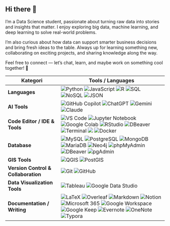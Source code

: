 ## Hi there 👋

I’m a Data Science student, passionate about turning raw data into stories and insights that matter. I enjoy exploring big data, machine learning, and deep learning to solve real-world problems.

I’m also curious about how data can support smarter business decisions and bring fresh ideas to the table. Always up for learning something new, collaborating on exciting projects, and sharing knowledge along the way.

Feel free to connect — let’s chat, learn, and maybe work on something cool together! 🚀

| <div align="center">**Kategori**</div>  | **Tools / Languages**                                                                                                      |
|------------------------|-----------------------------------------------------------------------------------------------------------------------|
| **Languages**          | ![Python](https://img.shields.io/badge/Python-FFD43B?style=for-the-badge&logo=python&logoColor=blue) ![JavaScript](https://img.shields.io/badge/JavaScript-323330?style=for-the-badge&logo=javascript&logoColor=F7DF1E) ![R](https://img.shields.io/badge/R-276DC3?style=for-the-badge&logo=r&logoColor=white) ![SQL](https://img.shields.io/badge/SQL-003B57?style=for-the-badge&logo=sqlite&logoColor=white) ![NoSQL](https://img.shields.io/badge/NoSQL-47A248?style=for-the-badge&logo=mongodb&logoColor=white) ![JSON](https://img.shields.io/badge/JSON-000000?style=for-the-badge&logo=json&logoColor=white)      |
| **AI Tools**           | ![GitHub Copilot](https://img.shields.io/badge/GitHub_Copilot-181717?style=for-the-badge&logo=github&logoColor=white) ![ChatGPT](https://img.shields.io/badge/ChatGPT-10A37F?style=for-the-badge&logo=openai&logoColor=white) ![Gemini](https://img.shields.io/badge/Gemini-4285F4?style=for-the-badge&logo=google&logoColor=white) ![Claude](https://img.shields.io/badge/Claude-FFD700?style=for-the-badge&logo=anthropic&logoColor=black) |
| **Code Editor / IDE & Tools** | ![VS Code](https://img.shields.io/badge/VSCode-007ACC?style=for-the-badge&logo=visualstudiocode&logoColor=white) ![Jupyter Notebook](https://img.shields.io/badge/Jupyter-F37626?style=for-the-badge&logo=jupyter&logoColor=white) ![Google Colab](https://img.shields.io/badge/Google_Colab-F9AB00?style=for-the-badge&logo=googlecolab&logoColor=white) ![RStudio](https://img.shields.io/badge/RStudio-75AADB?style=for-the-badge&logo=rstudio&logoColor=white) ![DBeaver](https://img.shields.io/badge/dbeaver-382923?style=for-the-badge&logo=dbeaver&logoColor=white) ![Terminal](https://img.shields.io/badge/Terminal-000000?style=for-the-badge&logo=gnubash&logoColor=white) <img src="https://img.shields.io/badge/GNU_Octave-0790C0?style=for-the-badge&logo=gnu&logoColor=white" /> ![Docker](https://img.shields.io/badge/Docker-2496ED?style=for-the-badge&logo=docker&logoColor=white) |
| **Database**           | ![MySQL](https://img.shields.io/badge/MySQL-4479A1?style=for-the-badge&logo=mysql&logoColor=white) ![PostgreSQL](https://img.shields.io/badge/PostgreSQL-336791?style=for-the-badge&logo=postgresql&logoColor=white) ![MongoDB](https://img.shields.io/badge/MongoDB-47A248?style=for-the-badge&logo=mongodb&logoColor=white) ![MariaDB](https://img.shields.io/badge/MariaDB-003545?style=for-the-badge&logo=mariadb&logoColor=white) ![Neo4j](https://img.shields.io/badge/Neo4j-008CC1?style=for-the-badge&logo=neo4j&logoColor=white) ![phpMyAdmin](https://img.shields.io/badge/phpMyAdmin-6C78AF?style=for-the-badge&logo=php&logoColor=white) ![DBeaver](https://img.shields.io/badge/dbeaver-382923?style=for-the-badge&logo=dbeaver&logoColor=white) ![pgAdmin](https://img.shields.io/badge/pgAdmin4-336791?style=for-the-badge&logo=databricks&logoColor=white) |
| **GIS Tools**          | ![QGIS](https://img.shields.io/badge/QGIS-589632?style=for-the-badge&logo=qgis&logoColor=white) ![PostGIS](https://img.shields.io/badge/PostGIS-336791?style=for-the-badge&logo=postgresql&logoColor=white)|
| **Version Control & Collaboration** | ![Git](https://img.shields.io/badge/Git-E44C30?style=for-the-badge&logo=git&logoColor=white) ![GitHub](https://img.shields.io/badge/GitHub-181717?style=for-the-badge&logo=github&logoColor=white)                      |
| **Data Visualization Tools** | ![Tableau](https://img.shields.io/badge/Tableau-E97627?style=for-the-badge&logo=tableau&logoColor=white) ![Google Data Studio](https://img.shields.io/badge/Google_Data_Studio-4285F4?style=for-the-badge&logo=google&logoColor=white)      |
| **Documentation / Writing** | ![LaTeX](https://img.shields.io/badge/LaTeX-47A141?style=for-the-badge&logo=latex&logoColor=white) ![Overleaf](https://img.shields.io/badge/Overleaf-47A141?style=for-the-badge&logo=overleaf&logoColor=white) ![Markdown](https://img.shields.io/badge/Markdown-000000?style=for-the-badge&logo=markdown&logoColor=white) ![Notion](https://img.shields.io/badge/Notion-000000?style=for-the-badge&logo=notion&logoColor=white) ![Microsoft 365](https://img.shields.io/badge/Microsoft_365-D83B01?style=for-the-badge&logo=microsoft&logoColor=white) ![Google Workspace](https://img.shields.io/badge/Google_Workspace-4285F4?style=for-the-badge&logo=googleworkspace&logoColor=white) ![Google Keep](https://img.shields.io/badge/Google_Keep-FFBB00?style=for-the-badge&logo=googlekeep&logoColor=white) ![Evernote](https://img.shields.io/badge/Evernote-00A82D?style=for-the-badge&logo=evernote&logoColor=white) ![OneNote](https://img.shields.io/badge/OneNote-80397B?style=for-the-badge&logo=microsoftonenote&logoColor=white) ![Typora](https://img.shields.io/badge/Typora-3E3E3E?style=for-the-badge&logo=typora&logoColor=white) |
